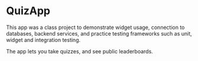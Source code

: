 # QuizApp

This app was a class project to demonstrate widget usage, connection to databases, backend services, and practice testing frameworks such as unit, widget and integration testing.

The app lets you take quizzes, and see public leaderboards.

